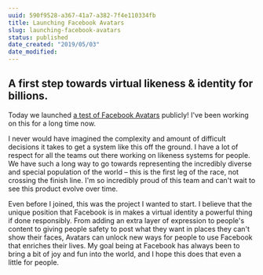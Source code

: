 ```yaml
---
uuid: 590f9528-a367-41a7-a382-7f4e110334fb
title: Launching Facebook Avatars
slug: launching-facebook-avatars
status: published
date_created: "2019/05/03"
date_modified:
---
```


## A first step towards virtual likeness & identity for billions.

Today we launched [a test of Facebook Avatars](https://www.theverge.com/2019/6/3/18650685/facebook-avatar-messenger-newsfeed-bitmoji) publicly! I've been working on this for a long time now.

I never would have imagined the complexity and amount of difficult decisions it takes to get a system like this off the ground. I have a lot of respect for all the teams out there working on likeness systems for people. We have such a long way to go towards representing the incredibly diverse and special population of the world – this is the first leg of the race, not crossing the finish line. I'm so incredibly proud of this team and can't wait to see this product evolve over time.

Even before I joined, this was the project I wanted to start. I believe that the unique position that Facebook is in makes a virtual identity a powerful thing if done responsibly. From adding an extra layer of expression to people's content to giving people safety to post what they want in places they can't show their faces, Avatars can unlock new ways for people to use Facebook that enriches their lives. My goal being at Facebook has always been to bring a bit of joy and fun into the world, and I hope this does that even a little for people.
